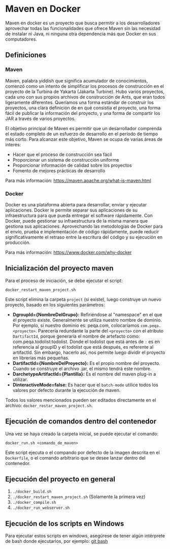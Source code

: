 # Maven en Docker

Maven en docker es un proyecto que busca permitir a los desarrolladores aprovechar todas las funcionalidades que ofrece Maven sin las necesidad de instalar ni Java, ni ninguna otra dependencia más que Docker en sus computadores.

## Definiciones

### Maven

Maven, palabra yiddish que significa acumulador de conocimientos, comenzó como un intento de simplificar los procesos de construcción en el proyecto de la Turbina de Yakarta (Jakarta Turbine). Hubo varios proyectos, cada uno con sus propios archivos de construcción de Ants, que eran todos ligeramente diferentes. Queríamos una forma estándar de construir los proyectos, una clara definición de en qué consistía el proyecto, una forma fácil de publicar la información del proyecto, y una forma de compartir los JAR a través de varios proyectos.

El objetivo principal de Maven es permitir que un desarrollador comprenda el estado completo de un esfuerzo de desarrollo en el período de tiempo más corto. Para alcanzar este objetivo, Maven se ocupa de varias áreas de interés:

- Hacer que el proceso de construcción sea fácil
- Proporcionar un sistema de construcción uniforme
- Proporcionar información de calidad sobre los proyectos
- Fomento de mejores prácticas de desarrollo

Para más información: https://maven.apache.org/what-is-maven.html

### Docker

Docker es una plataforma abierta para desarrollar, enviar y ejecutar aplicaciones. Docker le permite separar sus aplicaciones de su infraestructura para que pueda entregar el software rápidamente. Con Docker, puede gestionar su infraestructura de la misma manera que gestiona sus aplicaciones. Aprovechando las metodologías de Docker para el envío, prueba e implementación de código rápidamente, puede reducir significativamente el retraso entre la escritura del código y su ejecución en producción.

Para más información: https://www.docker.com/why-docker

## Inicialización del proyecto maven

Para el proceso de iniciación, se debe ejecutar el script:

```docker_restart_maven_project.sh```

Este script elimina la carpeta `project` (si existe), luego construye un nuevo proyecto, basado en los siguientes parámetros:
- **DgroupId={NombreDelGrupo}:** Refiriéndose al "namespace" en el que el proyecto existe. Generalmente se utiliza nuestro nombre de dominio. Por ejemplo, si nuestro dominio es: peqa.com, colocaríamos `com.peqa.<proyecto>`. Parecería redundante la parte del `<proyecto>` con el atributo `DartifactId`, porque generaría el nombre de artefacto como: com.peqa.todolist:todolist. Donde el todolist que está antes de `:` es en referencia al groupID y el todolist que está después, es referente al artifactId. Sin embargo, hacerlo así, nos permite luego dividir el proyecto en librerías más pequeñas.
- **DartifactId={NombreDelProyecto}:** Es el propio nombre del proyecto. Cuando se construye el archivo .jar, el mismo tendrá este nombre.
- **DarchetypeArtifactId={Plantilla}:** Es el nombre del maven plug-in a utilizar.
- **DinteractiveMode=false:** Es hacer que el `batch-mode` utilice todos los valores por defecto durante la ejecución de maven.

Todos los valores mencionados pueden ser editados directamente en el archivo: `docker_restar_maven_project.sh`.

## Ejecución de comandos dentro del contenedor

Una vez se haya creado la carpeta inicial, se puede ejecutar el comando:

```docker_run.sh <comando_de_maven>```

Este script ejecuta o el compando por defecto de la imagen descrita en el `Dockerfile`, o el comando arbitrario que se desee lanzar dentro del contenedor.

## Ejecución del proyecto en general
1. `./docker_build.sh`
1. `./docker_restart_maven_project.sh` (Solamente la primera vez)
1. `./docker_compile.sh`
1. `./docker_run_webserver.sh`

## Ejecución de los scripts en Windows

Para ejecutar estos scripts en windows, asegúrese de tener algún intérprete de bash donde ejecutarlos, por ejemplo: [git bash](https://git-scm.com/download/win)
